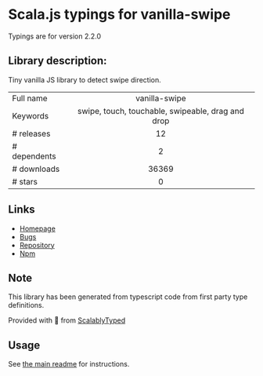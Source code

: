 
# Scala.js typings for vanilla-swipe

Typings are for version 2.2.0

## Library description:
Tiny vanilla JS library to detect swipe direction.

|                    |                 |
| ------------------ | :-------------: |
| Full name          | vanilla-swipe |
| Keywords           | swipe, touch, touchable, swipeable, drag and drop |
| # releases         | 12 |
| # dependents       | 2 |
| # downloads        | 36369 |
| # stars            | 0 |

## Links
- [Homepage](https://github.com/maxmarinich/vanilla-swipe)
- [Bugs](https://github.com/maxmarinich/vanilla-swipe/issues)
- [Repository](https://github.com/maxmarinich/vanilla-swipe)
- [Npm](https://www.npmjs.com/package/vanilla-swipe)
    


## Note
This library has been generated from typescript code from first party type definitions.

Provided with :purple_heart: from [ScalablyTyped](https://github.com/oyvindberg/ScalablyTyped)

## Usage
See [the main readme](../../readme.md) for instructions.


